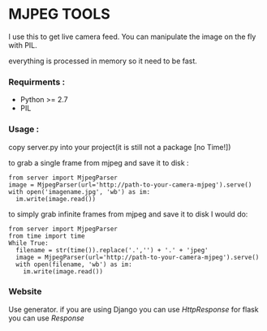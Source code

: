 MJPEG TOOLS
===========

I use this to get live camera feed.
You can manipulate the image on the fly with PIL.

everything is processed in memory so it need to be fast.

### Requirments :
- Python >= 2.7
- PIL

### Usage :
copy server.py into your project(it is still not a package [no Time!])

to grab a single frame from mjpeg and save it to disk :
```
from server import MjpegParser
image = MjpegParser(url='http://path-to-your-camera-mjpeg').serve()
with open('imagename.jpg', 'wb') as im:
  im.write(image.read())
```

to simply grab infinite frames from mjpeg and save it to disk  I would do:
```
from server import MjpegParser
from time import time
While True:
  filename = str(time()).replace('.','') + '.' + 'jpeg'
  image = MjpegParser(url='http://path-to-your-camera-mjpeg').serve()
  with open(filename, 'wb') as im:
    im.write(image.read())
```

### Website
Use generator.
if you are using Django you can use *HttpResponse*
for flask you can use *Response*
